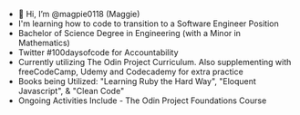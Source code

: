 - 👋 Hi, I’m @magpie0118 (Maggie)
- I'm learning how to code to transition to a Software Engineer Position
- Bachelor of Science Degree in Engineering (with a Minor in Mathematics)
- Twitter #100daysofcode for Accountability
- Currently utilizing The Odin Project Curriculum. Also supplementing with freeCodeCamp, Udemy and Codecademy for extra practice
- Books being Utilized: "Learning Ruby the Hard Way", "Eloquent Javascript", & "Clean Code"
- Ongoing Activities Include - The Odin Project Foundations Course


<!---
magpie0118/magpie0118 is a ✨ special ✨ repository because its `README.md` (this file) appears on your GitHub profile.
You can click the Preview link to take a look at your changes.
--->
